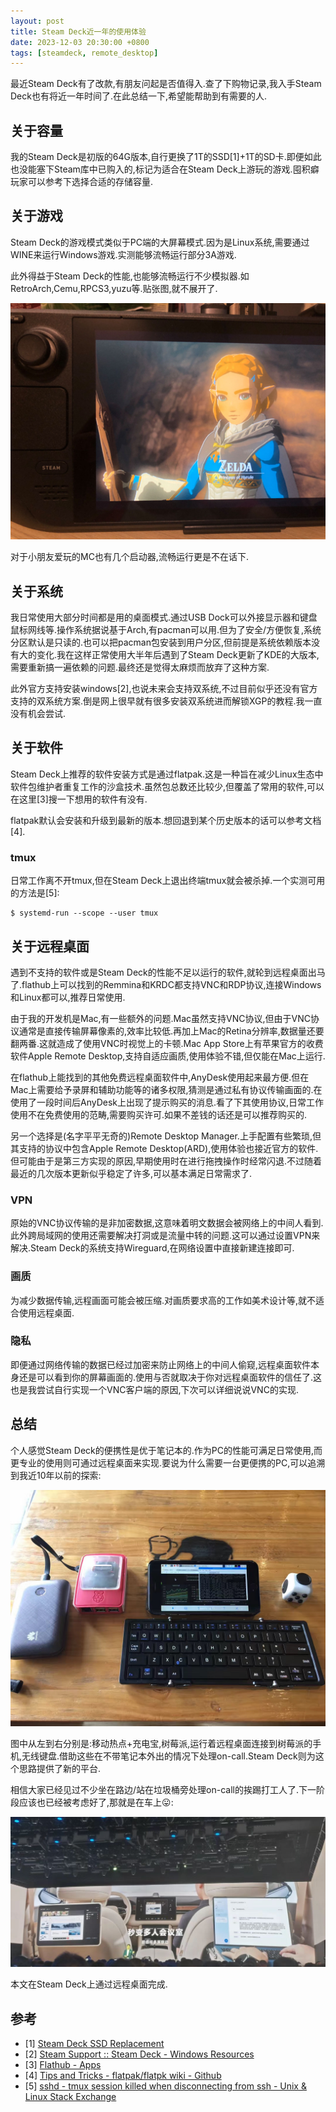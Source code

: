 ```yaml
---
layout: post
title: Steam Deck近一年的使用体验
date: 2023-12-03 20:30:00 +0800
tags: [steamdeck, remote_desktop]
---
```


最近Steam Deck有了改款,有朋友问起是否值得入.查了下购物记录,我入手Steam Deck也有将近一年时间了.在此总结一下,希望能帮助到有需要的人.

## 关于容量

我的Steam Deck是初版的64G版本,自行更换了1T的SSD[1]+1T的SD卡.即便如此也没能塞下Steam库中已购入的,标记为适合在Steam Deck上游玩的游戏.囤积癖玩家可以参考下选择合适的存储容量.

## 关于游戏

Steam Deck的游戏模式类似于PC端的大屏幕模式.因为是Linux系统,需要通过WINE来运行Windows游戏.实测能够流畅运行部分3A游戏.

此外得益于Steam Deck的性能,也能够流畅运行不少模拟器.如RetroArch,Cemu,RPCS3,yuzu等.贴张图,就不展开了.

![Steam Deck](/assets/images/2023-12-03/sd.jpg)

对于小朋友爱玩的MC也有几个启动器,流畅运行更是不在话下.

## 关于系统

我日常使用大部分时间都是用的桌面模式.通过USB Dock可以外接显示器和键盘鼠标网线等.操作系统据说基于Arch,有pacman可以用.但为了安全/方便恢复,系统分区默认是只读的.也可以把pacman包安装到用户分区,但前提是系统依赖版本没有大的变化.我在这样正常使用大半年后遇到了Steam Deck更新了KDE的大版本,需要重新搞一遍依赖的问题.最终还是觉得太麻烦而放弃了这种方案.

此外官方支持安装windows[2],也说未来会支持双系统,不过目前似乎还没有官方支持的双系统方案.倒是网上很早就有很多安装双系统进而解锁XGP的教程.我一直没有机会尝试.

## 关于软件

Steam Deck上推荐的软件安装方式是通过flatpak.这是一种旨在减少Linux生态中软件包维护者重复工作的沙盒技术.虽然包总数还比较少,但覆盖了常用的软件,可以在这里[3]搜一下想用的软件有没有.

flatpak默认会安装和升级到最新的版本.想回退到某个历史版本的话可以参考文档[4].

### tmux

日常工作离不开tmux,但在Steam Deck上退出终端tmux就会被杀掉.一个实测可用的方法是[5]:

```
$ systemd-run --scope --user tmux
```

## 关于远程桌面

遇到不支持的软件或是Steam Deck的性能不足以运行的软件,就轮到远程桌面出马了.flathub上可以找到的Remmina和KRDC都支持VNC和RDP协议,连接Windows和Linux都可以,推荐日常使用.

由于我的开发机是Mac,有一些额外的问题.Mac虽然支持VNC协议,但由于VNC协议通常是直接传输屏幕像素的,效率比较低.再加上Mac的Retina分辨率,数据量还要翻两番.这就造成了使用VNC时视觉上的卡顿.Mac App Store上有苹果官方的收费软件Apple Remote Desktop,支持自适应画质,使用体验不错,但仅能在Mac上运行.

在flathub上能找到的其他免费远程桌面软件中,AnyDesk使用起来最方便.但在Mac上需要给予录屏和辅助功能等的诸多权限,猜测是通过私有协议传输画面的.在使用了一段时间后AnyDesk上出现了提示购买的消息.看了下其使用协议,日常工作使用不在免费使用的范畴,需要购买许可.如果不差钱的话还是可以推荐购买的.

另一个选择是(名字平平无奇的)Remote Desktop Manager.上手配置有些繁琐,但其支持的协议中包含Apple Remote Desktop(ARD),使用体验也接近官方的软件.但可能由于是第三方实现的原因,早期使用时在进行拖拽操作时经常闪退.不过随着最近的几次版本更新似乎稳定了许多,可以基本满足日常需求了.

### VPN

原始的VNC协议传输的是非加密数据,这意味着明文数据会被网络上的中间人看到.此外跨局域网的使用还需要解决打洞或是流量中转的问题.这可以通过设置VPN来解决.Steam Deck的系统支持Wireguard,在网络设置中直接新建连接即可.

### 画质

为减少数据传输,远程画面可能会被压缩.对画质要求高的工作如美术设计等,就不适合使用远程桌面.

### 隐私

即便通过网络传输的数据已经过加密来防止网络上的中间人偷窥,远程桌面软件本身还是可以看到你的屏幕画面的.使用与否就取决于你对远程桌面软件的信任了.这也是我尝试自行实现一个VNC客户端的原因,下次可以详细说说VNC的实现.

## 总结

个人感觉Steam Deck的便携性是优于笔记本的.作为PC的性能可满足日常使用,而更专业的使用则可通过远程桌面来实现.要说为什么需要一台更便携的PC,可以追溯到我近10年以前的探索:

![远程运维](/assets/images/2023-12-03/remote.jpg)

图中从左到右分别是:移动热点+充电宝,树莓派,运行着远程桌面连接到树莓派的手机,无线键盘.借助这些在不带笔记本外出的情况下处理on-call.Steam Deck则为这个思路提供了新的平台.

相信大家已经见过不少坐在路边/站在垃圾桶旁处理on-call的挨踢打工人了.下一阶段应该也已经被考虑好了,那就是在车上😛:

![远程会议](/assets/images/2023-12-03/car.jpg)

本文在Steam Deck上通过远程桌面完成.

## 参考

* [1] [Steam Deck SSD Replacement](https://www.ifixit.com/Guide/Steam+Deck+SSD+Replacement/148989)
* [2] [Steam Support :: Steam Deck - Windows Resources](https://help.steampowered.com/en/faqs/view/6121-ECCD-D643-BAA8)
* [3] [Flathub - Apps](https://flathub.org/en)
* [4] [Tips and Tricks - flatpak/flatpk wiki - Github](https://github.com/flatpak/flatpak/wiki/Tips-&-Tricks#downgrading)
* [5] [sshd - tmux session killed when disconnecting from ssh - Unix & Linux Stack Exchange](https://unix.stackexchange.com/a/318413)

